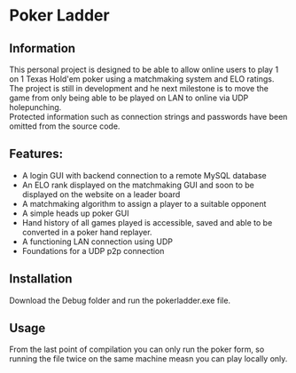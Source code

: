 # Poker Ladder

## Information
This personal project is designed to be able to allow online users to play 1 on 1 Texas Hold'em poker using a matchmaking system and ELO ratings. <br />
The project is still in development and he next milestone is to move the game from only being able to be played on LAN to online via UDP holepunching.<br />
Protected information such as connection strings and passwords have been omitted from the source code.<br />
## Features:
  - A login GUI with backend connection to a remote MySQL database
  - An ELO rank displayed on the matchmaking GUI and soon to be displayed on the website on a leader board
  - A matchmaking algorithm to assign a player to a suitable opponent
  - A simple heads up poker GUI
  - Hand history of all games played is accessible, saved and able to be converted in a poker hand replayer.
  - A functioning LAN connection using UDP
  - Foundations for a UDP p2p connection

## Installation
Download the Debug folder and run the pokerladder.exe file.
## Usage
From the last point of compilation you can only run the poker form, so running the file twice on the same machine measn you can play locally only. 
